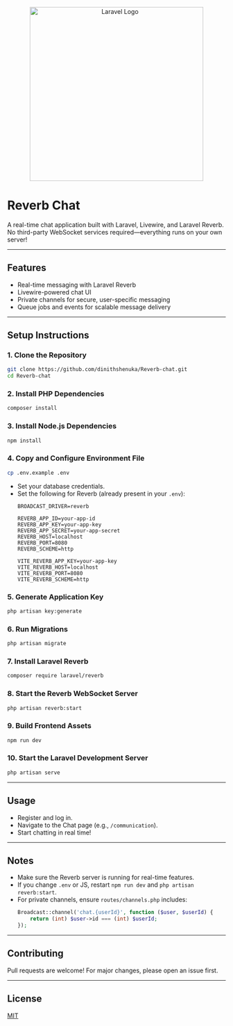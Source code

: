 <p align="center"><a href="https://laravel.com" target="_blank"><img src="https://raw.githubusercontent.com/laravel/art/master/logo-lockup/5%20SVG/2%20CMYK/1%20Full%20Color/laravel-logolockup-cmyk-red.svg" width="400" alt="Laravel Logo"></a></p>

# Reverb Chat

A real-time chat application built with Laravel, Livewire, and Laravel Reverb.  
No third-party WebSocket services required—everything runs on your own server!

---

## Features

- Real-time messaging with Laravel Reverb
- Livewire-powered chat UI
- Private channels for secure, user-specific messaging
- Queue jobs and events for scalable message delivery

---

## Setup Instructions

### 1. Clone the Repository

```sh
git clone https://github.com/dinithshenuka/Reverb-chat.git
cd Reverb-chat
```

### 2. Install PHP Dependencies

```sh
composer install
```

### 3. Install Node.js Dependencies

```sh
npm install
```

### 4. Copy and Configure Environment File

```sh
cp .env.example .env
```
- Set your database credentials.
- Set the following for Reverb (already present in your `.env`):
    ```
    BROADCAST_DRIVER=reverb

    REVERB_APP_ID=your-app-id
    REVERB_APP_KEY=your-app-key
    REVERB_APP_SECRET=your-app-secret
    REVERB_HOST=localhost
    REVERB_PORT=8080
    REVERB_SCHEME=http

    VITE_REVERB_APP_KEY=your-app-key
    VITE_REVERB_HOST=localhost
    VITE_REVERB_PORT=8080
    VITE_REVERB_SCHEME=http
    ```

### 5. Generate Application Key

```sh
php artisan key:generate
```

### 6. Run Migrations

```sh
php artisan migrate
```

### 7. Install Laravel Reverb

```sh
composer require laravel/reverb
```

### 8. Start the Reverb WebSocket Server

```sh
php artisan reverb:start
```

### 9. Build Frontend Assets

```sh
npm run dev
```

### 10. Start the Laravel Development Server

```sh
php artisan serve
```

---

## Usage

- Register and log in.
- Navigate to the Chat page (e.g., `/communication`).
- Start chatting in real time!

---

## Notes

- Make sure the Reverb server is running for real-time features.
- If you change `.env` or JS, restart `npm run dev` and `php artisan reverb:start`.
- For private channels, ensure `routes/channels.php` includes:
    ```php
    Broadcast::channel('chat.{userId}', function ($user, $userId) {
        return (int) $user->id === (int) $userId;
    });
    ```

---

## Contributing

Pull requests are welcome! For major changes, please open an issue first.

---

## License

[MIT](LICENSE)